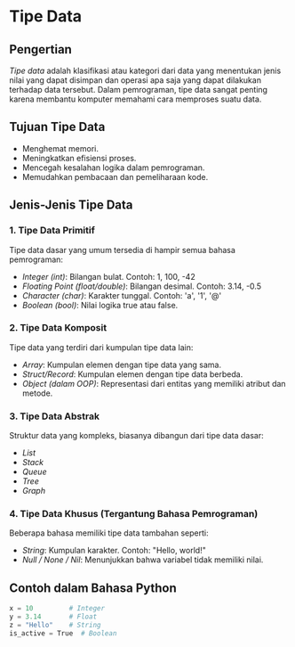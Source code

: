 # Tipe Data

## Pengertian
*Tipe data* adalah klasifikasi atau kategori dari data yang menentukan jenis nilai yang dapat disimpan dan operasi apa saja yang dapat dilakukan terhadap data tersebut. Dalam pemrograman, tipe data sangat penting karena membantu komputer memahami cara memproses suatu data.

## Tujuan Tipe Data
- Menghemat memori.
- Meningkatkan efisiensi proses.
- Mencegah kesalahan logika dalam pemrograman.
- Memudahkan pembacaan dan pemeliharaan kode.

## Jenis-Jenis Tipe Data

### 1. Tipe Data Primitif
Tipe data dasar yang umum tersedia di hampir semua bahasa pemrograman:

- *Integer (int)*: Bilangan bulat. Contoh: 1, 100, -42
- *Floating Point (float/double)*: Bilangan desimal. Contoh: 3.14, -0.5
- *Character (char)*: Karakter tunggal. Contoh: 'a', '1', '@'
- *Boolean (bool)*: Nilai logika true atau false.

### 2. Tipe Data Komposit
Tipe data yang terdiri dari kumpulan tipe data lain:

- *Array*: Kumpulan elemen dengan tipe data yang sama.
- *Struct/Record*: Kumpulan elemen dengan tipe data berbeda.
- *Object (dalam OOP)*: Representasi dari entitas yang memiliki atribut dan metode.

### 3. Tipe Data Abstrak
Struktur data yang kompleks, biasanya dibangun dari tipe data dasar:

- *List*
- *Stack*
- *Queue*
- *Tree*
- *Graph*

### 4. Tipe Data Khusus (Tergantung Bahasa Pemrograman)
Beberapa bahasa memiliki tipe data tambahan seperti:

- *String*: Kumpulan karakter. Contoh: "Hello, world!"
- *Null / None / Nil*: Menunjukkan bahwa variabel tidak memiliki nilai.

## Contoh dalam Bahasa Python
```python
x = 10         # Integer
y = 3.14       # Float
z = "Hello"    # String
is_active = True  # Boolean